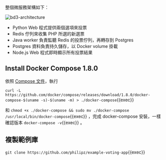 整個微服務架構如下：

![bd3-architecture](https://cloud.githubusercontent.com/assets/664465/17456527/43d9d994-5c0d-11e6-93be-1ae31e2b666a.png)

* Python Web 程式提供兩個選項來投票
* Redis 佇列來收集 PHP 所選的新選票
* Java worker 負責監聽 Redis 的投票佇列，再轉存到 Postgres
* Postgres 資料負責持久儲存，以 Docker volume 掛載
* Node.js Web 程式即時顯示所有投票結果

## Install Docker Compose 1.8.0

依照 [Compose 文件](https://github.com/docker/compose/releases)，執行

`curl -L https://github.com/docker/compose/releases/download/1.8.0/docker-compose-$(uname -s)-$(uname -m) > ./docker-compose`{{exec}}

和 `chmod +x ./docker-compose && sudo mv ./docker-compose /usr/local/bin/docker-compose`{{exec}} 
，完成 docker-compose 安裝，一樣確認版本 `docker-compose -v`{{exec}} 。

## 複製範例庫

`git clone https://github.com/philipz/example-voting-app`{{exec}}